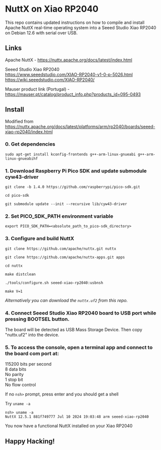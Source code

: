 # NuttX on Xiao RP2040

This repo contains updated instructions on how to compile and install      
Apache NuttX real-time operating system into a Seeed Studio Xiao RP2040       
on Debian 12.6 with serial over USB.       

## Links

Apache NuttX - https://nuttx.apache.org/docs/latest/index.html

Seeed Studio Xiao RP2040       
https://www.seeedstudio.com/XIAO-RP2040-v1-0-p-5026.html      
https://wiki.seeedstudio.com/XIAO-RP2040/

Mauser product link (Portugal) - https://mauser.pt/catalog/product_info.php?products_id=095-0493

## Install

Modified from https://nuttx.apache.org/docs/latest/platforms/arm/rp2040/boards/seeed-xiao-rp2040/index.html

### 0. Get dependencies
   
  `sudo apt-get install kconfig-frontends g++-arm-linux-gnueabi g++-arm-linux-gnueabihf`

### 1. Download Raspberry Pi Pico SDK and update submodule cyw43-driver

  `git clone -b 1.4.0 https://github.com/raspberrypi/pico-sdk.git`
  
  `cd pico-sdk`
  
  `git submodule update --init --recursive lib/cyw43-driver`

### 2. Set PICO_SDK_PATH environment variable

  `export PICO_SDK_PATH=<absolute_path_to_pico-sdk_directory>`

### 3. Configure and build NuttX

  `git clone https://github.com/apache/nuttx.git nuttx`
  
  `git clone https://github.com/apache/nuttx-apps.git apps`
  
  `cd nuttx`
  
  `make distclean`
  
  `./tools/configure.sh seeed-xiao-rp2040:usbnsh`
  
  `make V=1`

  _Alternatively you can download the `nuttx.uf2` from this repo._

### 4. Connect Seeed Studio Xiao RP2040 board to USB port while pressing BOOTSEL button.
   The board will be detected as USB Mass Storage Device.
   Then copy "nuttx.uf2" into the device.

### 5. To access the console, open a terminal app and connect to the board com port at:      
   115200 bits per second      
   8 data bits      
   No parity      
   1 stop bit     
   No flow control      

   If no `nsh>` prompt, press enter and you should get a shell

   Try `uname -a`

   ```
   nsh> uname -a
   NuttX 12.5.1 881f749777 Jul 10 2024 19:03:48 arm seeed-xiao-rp2040
   ```

  You now have a functional NuttX installed on your Xiao RP2040
      
  ## Happy Hacking!

